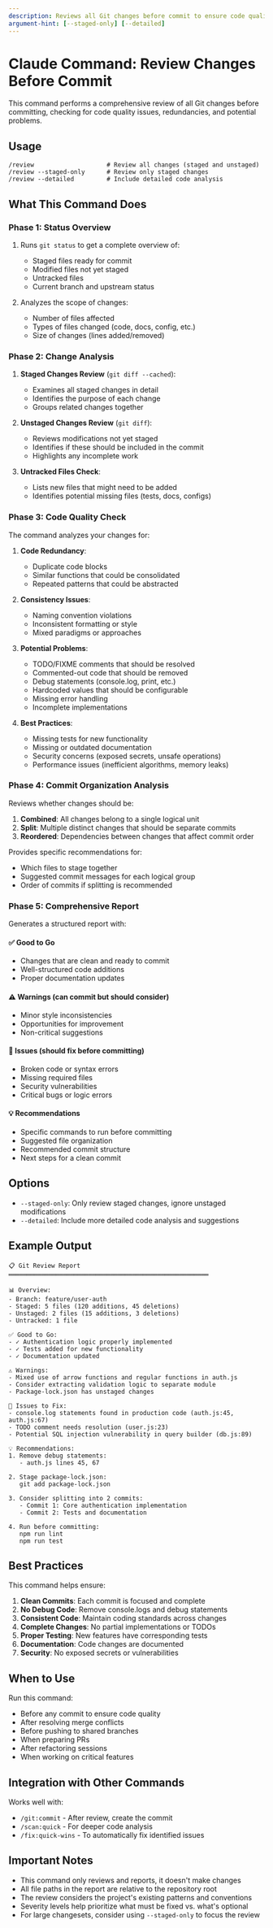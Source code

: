 ```yaml
---
description: Reviews all Git changes before commit to ensure code quality and identify issues
argument-hint: [--staged-only] [--detailed]
---
```


# Claude Command: Review Changes Before Commit

This command performs a comprehensive review of all Git changes before committing, checking for code quality issues, redundancies, and potential problems.

## Usage

```
/review                    # Review all changes (staged and unstaged)
/review --staged-only      # Review only staged changes
/review --detailed         # Include detailed code analysis
```

## What This Command Does

### Phase 1: Status Overview

1. Runs `git status` to get a complete overview of:
   - Staged files ready for commit
   - Modified files not yet staged
   - Untracked files
   - Current branch and upstream status

2. Analyzes the scope of changes:
   - Number of files affected
   - Types of files changed (code, docs, config, etc.)
   - Size of changes (lines added/removed)

### Phase 2: Change Analysis

1. **Staged Changes Review** (`git diff --cached`):
   - Examines all staged changes in detail
   - Identifies the purpose of each change
   - Groups related changes together

2. **Unstaged Changes Review** (`git diff`):
   - Reviews modifications not yet staged
   - Identifies if these should be included in the commit
   - Highlights any incomplete work

3. **Untracked Files Check**:
   - Lists new files that might need to be added
   - Identifies potential missing files (tests, docs, configs)

### Phase 3: Code Quality Check

The command analyzes your changes for:

1. **Code Redundancy**:
   - Duplicate code blocks
   - Similar functions that could be consolidated
   - Repeated patterns that could be abstracted

2. **Consistency Issues**:
   - Naming convention violations
   - Inconsistent formatting or style
   - Mixed paradigms or approaches

3. **Potential Problems**:
   - TODO/FIXME comments that should be resolved
   - Commented-out code that should be removed
   - Debug statements (console.log, print, etc.)
   - Hardcoded values that should be configurable
   - Missing error handling
   - Incomplete implementations

4. **Best Practices**:
   - Missing tests for new functionality
   - Missing or outdated documentation
   - Security concerns (exposed secrets, unsafe operations)
   - Performance issues (inefficient algorithms, memory leaks)

### Phase 4: Commit Organization Analysis

Reviews whether changes should be:

1. **Combined**: All changes belong to a single logical unit
2. **Split**: Multiple distinct changes that should be separate commits
3. **Reordered**: Dependencies between changes that affect commit order

Provides specific recommendations for:

- Which files to stage together
- Suggested commit messages for each logical group
- Order of commits if splitting is recommended

### Phase 5: Comprehensive Report

Generates a structured report with:

#### ✅ **Good to Go**

- Changes that are clean and ready to commit
- Well-structured code additions
- Proper documentation updates

#### ⚠️ **Warnings** (can commit but should consider)

- Minor style inconsistencies
- Opportunities for improvement
- Non-critical suggestions

#### 🔴 **Issues** (should fix before committing)

- Broken code or syntax errors
- Missing required files
- Security vulnerabilities
- Critical bugs or logic errors

#### 💡 **Recommendations**

- Specific commands to run before committing
- Suggested file organization
- Recommended commit structure
- Next steps for a clean commit

## Options

- `--staged-only`: Only review staged changes, ignore unstaged modifications
- `--detailed`: Include more detailed code analysis and suggestions

## Example Output

```
📋 Git Review Report
═══════════════════════════════════════════════════════

📊 Overview:
- Branch: feature/user-auth
- Staged: 5 files (120 additions, 45 deletions)
- Unstaged: 2 files (15 additions, 3 deletions)
- Untracked: 1 file

✅ Good to Go:
- ✓ Authentication logic properly implemented
- ✓ Tests added for new functionality
- ✓ Documentation updated

⚠️ Warnings:
- Mixed use of arrow functions and regular functions in auth.js
- Consider extracting validation logic to separate module
- Package-lock.json has unstaged changes

🔴 Issues to Fix:
- console.log statements found in production code (auth.js:45, auth.js:67)
- TODO comment needs resolution (user.js:23)
- Potential SQL injection vulnerability in query builder (db.js:89)

💡 Recommendations:
1. Remove debug statements:
   - auth.js lines 45, 67
   
2. Stage package-lock.json:
   git add package-lock.json
   
3. Consider splitting into 2 commits:
   - Commit 1: Core authentication implementation
   - Commit 2: Tests and documentation

4. Run before committing:
   npm run lint
   npm run test
```

## Best Practices

This command helps ensure:

1. **Clean Commits**: Each commit is focused and complete
2. **No Debug Code**: Remove console.logs and debug statements
3. **Consistent Code**: Maintain coding standards across changes
4. **Complete Changes**: No partial implementations or TODOs
5. **Proper Testing**: New features have corresponding tests
6. **Documentation**: Code changes are documented
7. **Security**: No exposed secrets or vulnerabilities

## When to Use

Run this command:

- Before any commit to ensure code quality
- After resolving merge conflicts
- Before pushing to shared branches
- When preparing PRs
- After refactoring sessions
- When working on critical features

## Integration with Other Commands

Works well with:

- `/git:commit` - After review, create the commit
- `/scan:quick` - For deeper code analysis
- `/fix:quick-wins` - To automatically fix identified issues

## Important Notes

- This command only reviews and reports, it doesn't make changes
- All file paths in the report are relative to the repository root
- The review considers the project's existing patterns and conventions
- Severity levels help prioritize what must be fixed vs. what's optional
- For large changesets, consider using `--staged-only` to focus the review
